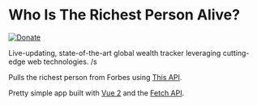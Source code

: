 # Who Is The Richest Person Alive?
[![Donate](https://img.shields.io/badge/Donate-PayPal-green.svg)](https://www.paypal.com/cgi-bin/webscr?cmd=_donations&business=SLPWNPB7AA9G2&lc=US&currency_code=USD&bn=PP%2dDonationsBF%3abtn_donate_SM%2egif%3aNonHosted)

Live-updating, state-of-the-art global wealth tracker leveraging cutting-edge web technologies. /s

Pulls the richest person from Forbes using [This API](https://github.com/jesseokeya/Forbes400).

Pretty simple app built with [Vue 2](https://vuejs.org/) and the [Fetch API](https://developer.mozilla.org/en-US/docs/Web/API/Fetch_API).